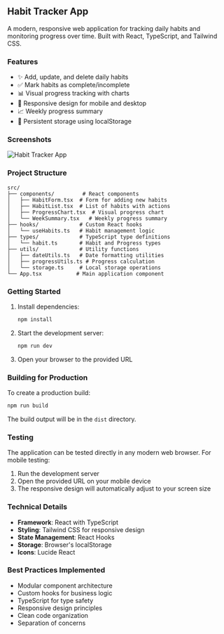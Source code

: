 ## Habit Tracker App

A modern, responsive web application for tracking daily habits and monitoring progress over time. Built with React, TypeScript, and Tailwind CSS.

### Features

- ✨ Add, update, and delete daily habits
- ✅ Mark habits as complete/incomplete
- 📊 Visual progress tracking with charts
- 📱 Responsive design for mobile and desktop
- 📈 Weekly progress summary
- 💾 Persistent storage using localStorage

### Screenshots

![Habit Tracker App](https://images.unsplash.com/photo-1484480974693-6ca0a78fb36b?auto=format&fit=crop&q=80&w=2072)

### Project Structure

```
src/
├── components/         # React components
│   ├── HabitForm.tsx  # Form for adding new habits
│   ├── HabitList.tsx  # List of habits with actions
│   ├── ProgressChart.tsx  # Visual progress chart
│   └── WeekSummary.tsx   # Weekly progress summary
├── hooks/             # Custom React hooks
│   └── useHabits.ts   # Habit management logic
├── types/             # TypeScript type definitions
│   └── habit.ts       # Habit and Progress types
├── utils/             # Utility functions
│   ├── dateUtils.ts   # Date formatting utilities
│   ├── progressUtils.ts # Progress calculation
│   └── storage.ts     # Local storage operations
└── App.tsx           # Main application component
```

### Getting Started


1. Install dependencies:
   ```bash
   npm install
   ```
2. Start the development server:
   ```bash
   npm run dev
   ```
3. Open your browser to the provided URL

### Building for Production

To create a production build:

```bash
npm run build
```

The build output will be in the `dist` directory.

### Testing

The application can be tested directly in any modern web browser. For mobile testing:

1. Run the development server
2. Open the provided URL on your mobile device
3. The responsive design will automatically adjust to your screen size

### Technical Details

- **Framework**: React with TypeScript
- **Styling**: Tailwind CSS for responsive design
- **State Management**: React Hooks
- **Storage**: Browser's localStorage
- **Icons**: Lucide React

### Best Practices Implemented

- Modular component architecture
- Custom hooks for business logic
- TypeScript for type safety
- Responsive design principles
- Clean code organization
- Separation of concerns
